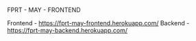 FPRT - MAY - FRONTEND

Frontend - https://fprt-may-frontend.herokuapp.com/
Backend - https://fprt-may-backend.herokuapp.com/
